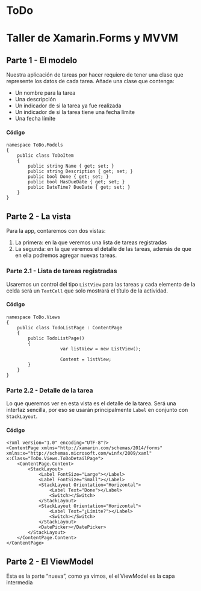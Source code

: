 ToDo
=

# Taller de Xamarin.Forms y MVVM  
## Parte 1 - El modelo  
Nuestra aplicación de tareas por hacer requiere de tener una clase que represente los datos de cada tarea. Añade una clase que contenga:  

 - Un nombre para la tarea
 - Una descripción
 - Un indicador de si la tarea ya fue realizada
 - Un indicador de si la tarea tiene una fecha límite
 - Una fecha límite

#### Código
```
namespace ToDo.Models
{
    public class ToDoItem
    {
        public string Name { get; set; }
        public string Description { get; set; }
        public bool Done { get; set; }
        public bool HasDueDate { get; set; }
        public DateTime? DueDate { get; set; }
    }
}
```

## Parte 2 - La vista  
Para la app, contaremos con dos vistas: 
 1. La primera: en la que veremos una lista de tareas registradas
 2. La segunda: en la que veremos el detalle de las tareas, además de que en ella podremos agregar nuevas tareas.

### Parte 2.1 - Lista de tareas registradas
Usaremos un control del tipo `ListView` para las tareas y cada elemento de la celda será un `TextCell` que solo mostrará el título de la actividad.

#### Código

```
namespace ToDo.Views
{
    public class TodoListPage : ContentPage
    {
        public TodoListPage()
        {
					var listView = new ListView();
		
					Content = listView;
        }
    }
}
```

### Parte 2.2 - Detalle de la tarea
Lo que queremos ver en esta vista es el detalle de la tarea. Será una interfaz sencilla, por eso se usarán principalmente `Label` en conjunto con `StackLayout`.

#### Código

```
<?xml version="1.0" encoding="UTF-8"?>
<ContentPage xmlns="http://xamarin.com/schemas/2014/forms" xmlns:x="http://schemas.microsoft.com/winfx/2009/xaml" x:Class="ToDo.Views.ToDoDetailPage">
	<ContentPage.Content>
		<StackLayout>
			<Label FontSize="Large"></Label>
			<Label FontSize="Small"></Label>
			<StackLayout Orientation="Horizontal">
				<Label Text="Done"></Label>
				<Switch></Switch>
			</StackLayout>
			<StackLayout Orientation="Horizontal">
				<Label Text="¿Límite?"></Label>
				<Switch></Switch>
			</StackLayout>
			<DatePicker></DatePicker>
		</StackLayout>
	</ContentPage.Content>
</ContentPage>
```

## Parte 2 - El ViewModel
Esta es la parte “nueva”, como ya vimos, el el ViewModel es la capa intermedia 
